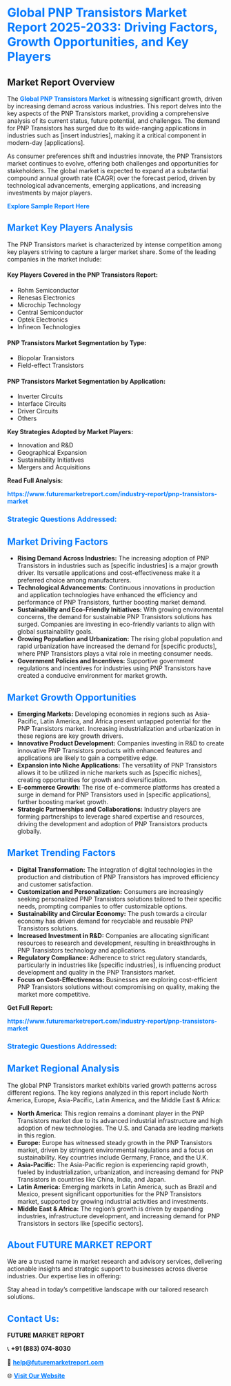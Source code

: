 <h1 style="color: #007BFF;">Global PNP Transistors Market Report 2025-2033: Driving Factors, Growth Opportunities, and Key Players</h1>

<section id="overview">
<h2>Market Report Overview</h2>
<p>The <a href="https://www.futuremarketreport.com/industry-report/pnp-transistors-market" style="color: #007BFF; text-decoration: none;"><strong>Global PNP Transistors Market</strong></a> is witnessing significant growth, driven by increasing demand across various industries. This report delves into the key aspects of the PNP Transistors market, providing a comprehensive analysis of its current status, future potential, and challenges. The demand for PNP Transistors has surged due to its wide-ranging applications in industries such as [insert industries], making it a critical component in modern-day [applications].</p>
<p>As consumer preferences shift and industries innovate, the PNP Transistors market continues to evolve, offering both challenges and opportunities for stakeholders. The global market is expected to expand at a substantial compound annual growth rate (CAGR) over the forecast period, driven by technological advancements, emerging applications, and increasing investments by major players.</p>
</section>

<section id="overview">
<p><a href="https://www.futuremarketreport.com/request-sample/reportId=81268" style="color: #007BFF; text-decoration: none;"><strong>Explore Sample Report Here</strong></a></p>
</section>

<section id="key-players">
<h2 style="color: #007BFF;">Market Key Players Analysis</h2>
<p>The PNP Transistors market is characterized by intense competition among key players striving to capture a larger market share. Some of the leading companies in the market include:</p>
<h4>Key Players Covered in the PNP Transistors Report:</h4>
<ul><li>Rohm Semiconductor</li><li>Renesas Electronics</li><li>Microchip Technology</li><li>Central Semiconductor</li><li>Optek Electronics</li><li>Infineon Technologies</li></ul>
<h4>PNP Transistors Market Segmentation by Type:</h4>
<ul><li>Biopolar Transistors</li><li>Field-effect Transistors</li></ul>

<h4>PNP Transistors Market Segmentation by Application:</h4>
<ul><li>Inverter Circuits</li><li>Interface Circuits</li><li>Driver Circuits</li><li>Others</li></ul>
<p><strong>Key Strategies Adopted by Market Players:</strong></p>
<ul>
<li>Innovation and R&D</li>
<li>Geographical Expansion</li>
<li>Sustainability Initiatives</li>
<li>Mergers and Acquisitions</li>
</ul>
</section>

<section>
<p><strong>Read Full Analysis: </strong></p><a href="https://www.futuremarketreport.com/industry-report/pnp-transistors-market" style="color: #007BFF; text-decoration: none;"><strong>https://www.futuremarketreport.com/industry-report/pnp-transistors-market</strong></a>
<h3 style="color: #007BFF;">Strategic Questions Addressed:</h3>
</section>

<section id="driving-factors">
<h2 style="color: #007BFF;">Market Driving Factors</h2>
<ul>
<li><strong>Rising Demand Across Industries:</strong> The increasing adoption of PNP Transistors in industries such as [specific industries] is a major growth driver. Its versatile applications and cost-effectiveness make it a preferred choice among manufacturers.</li>
<li><strong>Technological Advancements:</strong> Continuous innovations in production and application technologies have enhanced the efficiency and performance of PNP Transistors, further boosting market demand.</li>
<li><strong>Sustainability and Eco-Friendly Initiatives:</strong> With growing environmental concerns, the demand for sustainable PNP Transistors solutions has surged. Companies are investing in eco-friendly variants to align with global sustainability goals.</li>
<li><strong>Growing Population and Urbanization:</strong> The rising global population and rapid urbanization have increased the demand for [specific products], where PNP Transistors plays a vital role in meeting consumer needs.</li>
<li><strong>Government Policies and Incentives:</strong> Supportive government regulations and incentives for industries using PNP Transistors have created a conducive environment for market growth.</li>
</ul>
</section>

<section id="growth-opportunities">
<h2 style="color: #007BFF;">Market Growth Opportunities</h2>
<ul>
<li><strong>Emerging Markets:</strong> Developing economies in regions such as Asia-Pacific, Latin America, and Africa present untapped potential for the PNP Transistors market. Increasing industrialization and urbanization in these regions are key growth drivers.</li>
<li><strong>Innovative Product Development:</strong> Companies investing in R&D to create innovative PNP Transistors products with enhanced features and applications are likely to gain a competitive edge.</li>
<li><strong>Expansion into Niche Applications:</strong> The versatility of PNP Transistors allows it to be utilized in niche markets such as [specific niches], creating opportunities for growth and diversification.</li>
<li><strong>E-commerce Growth:</strong> The rise of e-commerce platforms has created a surge in demand for PNP Transistors used in [specific applications], further boosting market growth.</li>
<li><strong>Strategic Partnerships and Collaborations:</strong> Industry players are forming partnerships to leverage shared expertise and resources, driving the development and adoption of PNP Transistors products globally.</li>
</ul>
</section>

<section id="trending-factors">
<h2 style="color: #007BFF;">Market Trending Factors</h2>
<ul>
<li><strong>Digital Transformation:</strong> The integration of digital technologies in the production and distribution of PNP Transistors has improved efficiency and customer satisfaction.</li>
<li><strong>Customization and Personalization:</strong> Consumers are increasingly seeking personalized PNP Transistors solutions tailored to their specific needs, prompting companies to offer customizable options.</li>
<li><strong>Sustainability and Circular Economy:</strong> The push towards a circular economy has driven demand for recyclable and reusable PNP Transistors solutions.</li>
<li><strong>Increased Investment in R&D:</strong> Companies are allocating significant resources to research and development, resulting in breakthroughs in PNP Transistors technology and applications.</li>
<li><strong>Regulatory Compliance:</strong> Adherence to strict regulatory standards, particularly in industries like [specific industries], is influencing product development and quality in the PNP Transistors market.</li>
<li><strong>Focus on Cost-Effectiveness:</strong> Businesses are exploring cost-efficient PNP Transistors solutions without compromising on quality, making the market more competitive.</li>
</ul>
</section>

<section>
<p><strong>Get Full Report: </strong></p><a href="https://www.futuremarketreport.com/industry-report/pnp-transistors-market" style="color: #007BFF; text-decoration: none;"><strong>https://www.futuremarketreport.com/industry-report/pnp-transistors-market</strong></a>
<h3 style="color: #007BFF;">Strategic Questions Addressed:</h3>
</section>


<section id="regional-analysis">
<h2 style="color: #007BFF;">Market Regional Analysis</h2>
<p>The global PNP Transistors market exhibits varied growth patterns across different regions. The key regions analyzed in this report include North America, Europe, Asia-Pacific, Latin America, and the Middle East & Africa:</p>
<ul>
<li><strong>North America:</strong> This region remains a dominant player in the PNP Transistors market due to its advanced industrial infrastructure and high adoption of new technologies. The U.S. and Canada are leading markets in this region.</li>
<li><strong>Europe:</strong> Europe has witnessed steady growth in the PNP Transistors market, driven by stringent environmental regulations and a focus on sustainability. Key countries include Germany, France, and the U.K.</li>
<li><strong>Asia-Pacific:</strong> The Asia-Pacific region is experiencing rapid growth, fueled by industrialization, urbanization, and increasing demand for PNP Transistors in countries like China, India, and Japan.</li>
<li><strong>Latin America:</strong> Emerging markets in Latin America, such as Brazil and Mexico, present significant opportunities for the PNP Transistors market, supported by growing industrial activities and investments.</li>
<li><strong>Middle East & Africa:</strong> The region’s growth is driven by expanding industries, infrastructure development, and increasing demand for PNP Transistors in sectors like [specific sectors].</li>
</ul>
</section>

<footer>
<h2 style="color: #007BFF;">About FUTURE MARKET REPORT</h2>
<p>We are a trusted name in market research and advisory services, delivering actionable insights and strategic support to businesses across diverse industries. Our expertise lies in offering:</p>

<p>Stay ahead in today’s competitive landscape with our tailored research solutions.</p>

<h2 style="color: #007BFF;">Contact Us:</h2>
<p><strong>FUTURE MARKET REPORT</strong></p>
<p>📞 <strong>+91 (883) 074-8030</strong></p>
<p>📧 <strong><a href="mailto:help@futuremarketreport.com" style="color: #007BFF;">help@futuremarketreport.com</a></strong></p>
<p>🌐 <strong><a href="https://www.futuremarketreport.com/" style="color: #007BFF;">Visit Our Website</a></strong></p>
</footer>